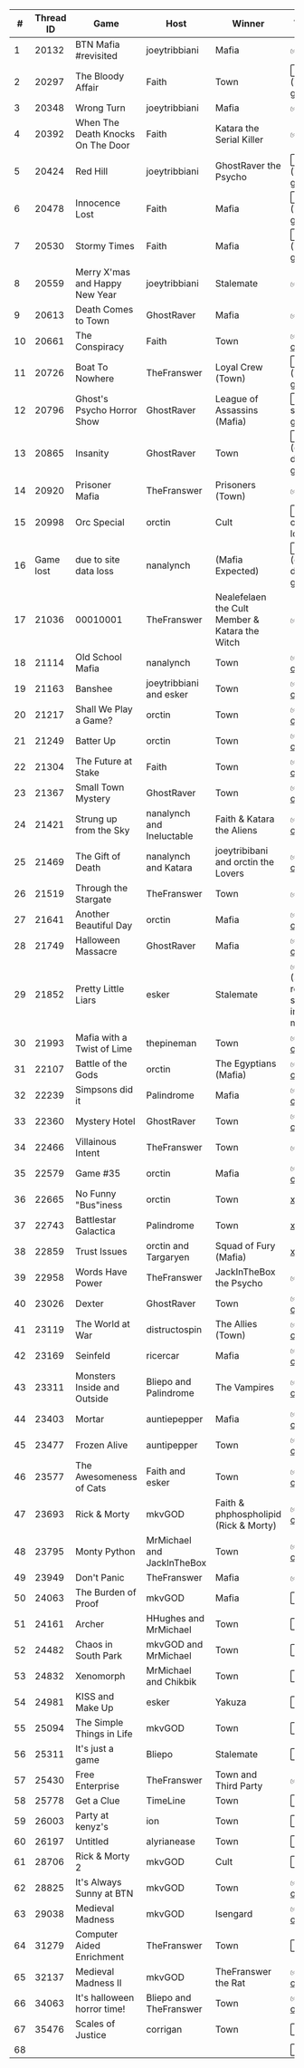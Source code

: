| # | Thread ID | Game | Host | Winner | Archive Status |
| ------------- | ------------- | ------------- | ------------- | ------------- | ------------- |
| 1 | 20132 | BTN Mafia #revisited | joeytribbiani | Mafia | :white_check_mark:  [text](../../../raw/main/btn/1/spreadsheet.md) | 
| 2 | 20297 | The Bloody Affair | Faith | Town | :white_large_square: (image gone) |
| 3 | 20348 | Wrong Turn | joeytribbiani | Mafia | :white_check_mark: [png](../../../raw/main/btn/3/spreadsheet.png) |
| 4 | 20392 | When The Death Knocks On The Door | Faith | Katara the Serial Killer | :white_check_mark: [png](../../../raw/main/btn/4/spreadsheet.png) |
| 5 | 20424 | Red Hill | joeytribbiani | GhostRaver the Psycho | :white_large_square: (image gone) |
| 6 | 20478 | Innocence Lost | Faith | Mafia | :white_large_square: (image gone) |
| 7 | 20530 | Stormy Times | Faith | Mafia | :white_large_square: (image gone) |
| 8 | 20559 | Merry X'mas and Happy New Year | joeytribbiani | Stalemate | :white_check_mark: [png](../../../raw/main/btn/8/spreadsheet.png) |
| 9 | 20613 | Death Comes to Town | GhostRaver | Mafia | :white_check_mark: [png](../../../raw/main/btn/9/spreadsheet.png) |
| 10 | 20661 | The Conspiracy | Faith | Town | :white_check_mark: [xlsx](../../../raw/main/btn/10/spreadsheet.xlsx) \| [ods](../../../raw/main/btn/10/spreadsheet.ods) |
| 11 | 20726 | Boat To Nowhere | TheFranswer | Loyal Crew (Town) | :white_large_square: (image gone) |
| 12 | 20796 | Ghost's Psycho Horror Show | GhostRaver | League of Assassins (Mafia) | :white_large_square: (file share gone) |
| 13 | 20865 | Insanity | GhostRaver | Town | :white_large_square: (google drive gone) |
| 14 | 20920 | Prisoner Mafia | TheFranswer | Prisoners (Town) | :white_check_mark: [xls](../../../raw/main/btn/14/spreadsheet.xls) |
| 15 | 20998 | Orc Special | orctin | Cult | :white_large_square: (end of game lost) |
| 16 | Game lost | due to site data loss | nanalynch | (Mafia Expected) | :white_large_square: (google drive gone) |
| 17 | 21036 | 00010001 | TheFranswer | Nealefelaen the Cult Member & Katara the Witch | :white_check_mark: [xls](../../../raw/main/btn/17/spreadsheet.xls) |
| 18 | 21114 | Old School Mafia | nanalynch | Town | :white_check_mark: [xlsx](../../../raw/main/btn/18/spreadsheet.xlsx) \| [ods](../../../raw/main/btn/18/spreadsheet.ods) |
| 19 | 21163 | Banshee | joeytribbiani and esker | Town | :white_check_mark: [xlsx](../../../raw/main/btn/19/spreadsheet.xlsx) \| [ods](../../../raw/main/btn/19/spreadsheet.ods) |
| 20 | 21217 | Shall We Play a Game? | orctin | Town | :white_check_mark: [xlsx](../../../raw/main/btn/20/spreadsheet.xlsx) \| [ods](../../../raw/main/btn/20/spreadsheet.ods) |
| 21 | 21249 | Batter Up | orctin | Town | :white_check_mark: [xlsx](../../../raw/main/btn/21/spreadsheet.xlsx) \| [ods](../../../raw/main/btn/21/spreadsheet.ods) |
| 22 | 21304 | The Future at Stake | Faith | Town | :white_check_mark: [xlsx](../../../raw/main/btn/22/spreadsheet.xlsx) \| [ods](../../../raw/main/btn/22/spreadsheet.ods) |
| 23 | 21367 | Small Town Mystery | GhostRaver | Town | :white_check_mark: [xlsx](../../../raw/main/btn/23/spreadsheet.xlsx) \| [ods](../../../raw/main/btn/23/spreadsheet.ods) |
| 24 | 21421 | Strung up from the Sky | nanalynch and Ineluctable | Faith & Katara the Aliens | :white_check_mark: [xlsx](../../../raw/main/btn/24/spreadsheet.xlsx) \| [ods](../../../raw/main/btn/24/spreadsheet.ods) |
| 25 | 21469 | The Gift of Death | nanalynch and Katara | joeytribibani and orctin the Lovers | :white_check_mark: [xlsx](../../../raw/main/btn/25/spreadsheet.xlsx) \| [ods](../../../raw/main/btn/25/spreadsheet.ods) |
| 26 | 21519 | Through the Stargate | TheFranswer | Town | :white_check_mark: [xls](../../../raw/main/btn/26/spreadsheet.xls) |
| 27 | 21641 | Another Beautiful Day | orctin | Mafia | :white_check_mark: [xlsx](../../../../raw/main/btn/27/spreadsheet.xlsx) \| [ods](../../../../raw/main/btn/27/spreadsheet.ods) |
| 28 | 21749 | Halloween Massacre | GhostRaver | Mafia | :white_check_mark: [xlsx](../../../../raw/main/btn/28/spreadsheet.xlsx) \| [ods](../../../../raw/main/btn/28/spreadsheet.ods) |
| 29 | 21852 | Pretty Little Liars | esker | Stalemate | :white_check_mark: [ods](../../../../raw/main/btn/29/spreadsheet.ods) (SS recreated so some info missing) |
| 30 | 21993 | Mafia with a Twist of Lime | thepineman | Town | :white_check_mark: [xlsx](../../../../raw/main/btn/30/spreadsheet.xlsx) \| [ods](../../../../raw/main/btn/30/spreadsheet.ods) |
| 31 | 22107 | Battle of the Gods | orctin | The Egyptians (Mafia) | :white_check_mark: [xlsx](../../../../raw/main/btn/31/spreadsheet.xlsx) \| [ods](../../../../raw/main/btn/31/spreadsheet.ods) |
| 32 | 22239 | Simpsons did it | Palindrome | Mafia | :white_check_mark: [xlsx](../../../../raw/main/btn/32/spreadsheet.xlsx) \| [ods](../../../../raw/main/btn/32/spreadsheet.ods) |
| 33 | 22360 | Mystery Hotel | GhostRaver | Town | :white_check_mark: [xlsx](../../../../raw/main/btn/33/spreadsheet.xlsx) \| [ods](../../../../raw/main/btn/33/spreadsheet.ods) |
| 34 | 22466 | Villainous Intent | TheFranswer | Town | :white_check_mark: [xls](../../../raw/main/btn/34/spreadsheet.xls) |
| 35 | 22579 | Game #35 | orctin | Mafia | :white_check_mark: [xlsx](../../../../raw/main/btn/35/spreadsheet.xlsx) \| [ods](../../../../raw/main/btn/35/spreadsheet.ods) |
| 36 | 22665 | No Funny "Bus"iness | orctin | Town | [xlsx](../../../../raw/main/btn/36/spreadsheet.xlsx) \| [ods](../../../../raw/main/btn/36/spreadsheet.ods) |
| 37 | 22743 | Battlestar Galactica | Palindrome | Town | [xlsx](../../../../raw/main/btn/37/spreadsheet.xlsx) \| [ods](../../../../raw/main/btn/37/spreadsheet.ods) |
| 38 | 22859 | Trust Issues | orctin and Targaryen | Squad of Fury (Mafia) | [xlsx](../../../../raw/main/btn/38/spreadsheet.xlsx) \| [ods](../../../../raw/main/btn/38/spreadsheet.ods) |
| 39 | 22958 | Words Have Power | TheFranswer | JackInTheBox the Psycho | :white_check_mark: [xls](../../../raw/main/btn/39/spreadsheet.xls) |
| 40 | 23026 | Dexter | GhostRaver | Town | :white_check_mark: [xlsx](../../../../raw/main/btn/40/spreadsheet.xlsx) \| [ods](../../../../raw/main/btn/40/spreadsheet.ods) |
| 41 | 23119 | The World at War | distructospin | The Allies (Town) | :white_check_mark: [xlsx](../../../../raw/main/btn/41/spreadsheet.xlsx) \| [ods](../../../../raw/main/btn/41/spreadsheet.ods) |
| 42 | 23169 | Seinfeld | ricercar | Mafia | :white_check_mark: [xlsx](../../../../raw/main/btn/42/spreadsheet.xlsx) \| [ods](../../../../raw/main/btn/42/spreadsheet.ods) |
| 43 | 23311 | Monsters Inside and Outside | Bliepo and Palindrome | The Vampires | :white_check_mark: [xlsx](../../../../raw/main/btn/43/spreadsheet.xlsx) \| [ods](../../../../raw/main/btn/43/spreadsheet.ods) |
| 44 | 23403 | Mortar | auntiepepper | Mafia | :white_check_mark: [xlsx](../../../../raw/main/btn/44/spreadsheet.xlsx) \| [ods](../../../../raw/main/btn/44/spreadsheet.ods) |
| 45 | 23477 | Frozen Alive | auntipepper | Town | :white_check_mark: [xlsx](../../../../raw/main/btn/45/spreadsheet.xlsx) \| [ods](../../../../raw/main/btn/45/spreadsheet.ods) |
| 46 | 23577 | The Awesomeness of Cats | Faith and esker | Town | :white_check_mark: [xlsx](../../../../raw/main/btn/46/spreadsheet.xlsx) \| [ods](../../../../raw/main/btn/46/spreadsheet.ods) |
| 47 | 23693 | Rick & Morty | mkvGOD | Faith & phphospholipid (Rick & Morty) | :white_check_mark: [xlsx](../../../../raw/main/btn/47/spreadsheet.xlsx) \| [ods](../../../../raw/main/btn/47/spreadsheet.ods) |
| 48 | 23795 | Monty Python | MrMichael and JackInTheBox | Town | :white_check_mark: [xlsx](../../../raw/main/btn/48/spreadsheet.xlsx) \| [ods](../../../../raw/main/btn/48/spreadsheet.ods) |
| 49 | 23949 | Don't Panic | TheFranswer | Mafia | :white_check_mark: [xls](../../../raw/main/btn/49/spreadsheet.xls) |
| 50 | 24063 | The Burden of Proof | mkvGOD | Mafia | :white_large_square: |
| 51 | 24161 | Archer | HHughes and MrMichael | Town | :white_large_square: |
| 52 | 24482 | Chaos in South Park | mkvGOD and MrMichael | Town | :white_large_square: |
| 53 | 24832 | Xenomorph | MrMichael and Chikbik | Town | :white_large_square: |
| 54 | 24981 | KISS and Make Up | esker | Yakuza | :white_large_square: |
| 55 | 25094 | The Simple Things in Life | mkvGOD | Town | :white_large_square: |
| 56 | 25311 | It's just a game | Bliepo | Stalemate | :white_large_square: |
| 57 | 25430 | Free Enterprise | TheFranswer | Town and Third Party | :white_check_mark: [xls](../../../raw/main/btn/57/spreadsheet.xls) |
| 58 | 25778 | Get a Clue | TimeLine | Town | :white_large_square: |
| 59 | 26003 | Party at kenyz's | ion | Town | :white_large_square: |
| 60 | 26197 | Untitled | alyrianease | Town | :white_large_square: |
| 61 | 28706 | Rick & Morty 2 | mkvGOD | Cult | :white_large_square: |
| 62 | 28825 | It's Always Sunny at BTN | mkvGOD | Town | :white_check_mark: [xlsx](../../../raw/main/btn/62/spreadsheet.xlsx) \| [ods](../../../raw/main/btn/62/spreadsheet.ods) |
| 63 | 29038 | Medieval Madness | mkvGOD | Isengard | :white_check_mark: [xlsx](../../../raw/main/btn/63/spreadsheet.xlsx) \| [ods](../../../raw/main/btn/63/spreadsheet.ods) |
| 64 | 31279 | Computer Aided Enrichment | TheFranswer | Town | :white_large_square: |
| 65 | 32137 | Medieval Madness II | mkvGOD | TheFranswer the Rat | :white_check_mark: [xlsx](../../../raw/main/btn/65/spreadsheet.xlsx) \| [ods](../../../raw/main/btn/65/spreadsheet.ods) |
| 66 | 34063 | It's halloween horror time! | Bliepo and TheFranswer | Town | :white_check_mark: [xlsx](../../../raw/main/btn/66/spreadsheet.xlsx) \| [ods](../../../raw/main/btn/66/spreadsheet.ods) |
| 67 | 35476 | Scales of Justice | corrigan | Town | :white_large_square: |
| 68 |  |  |  |  | :white_large_square: |

